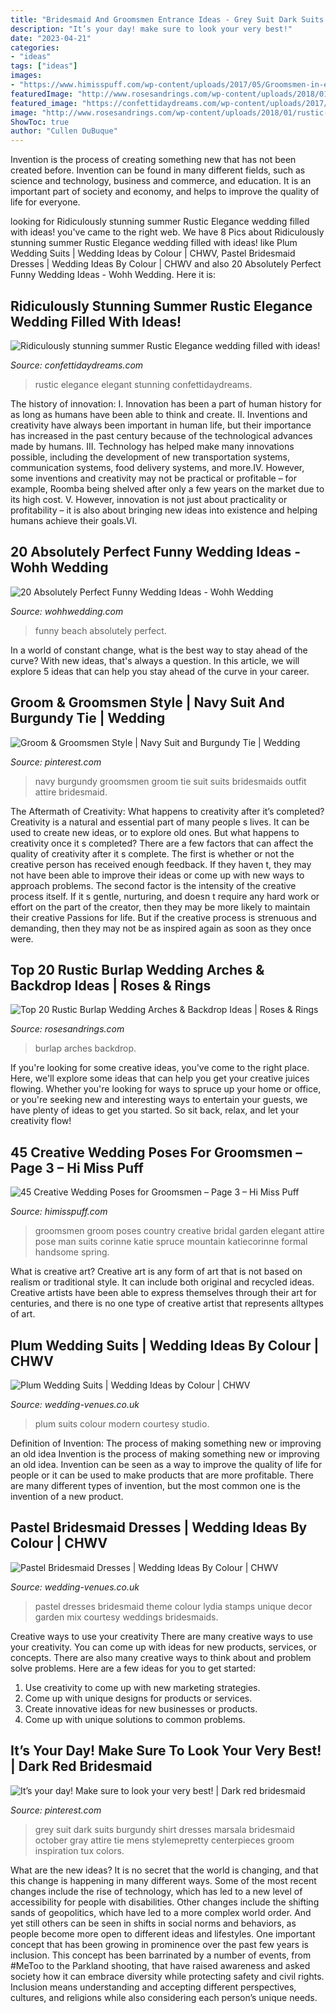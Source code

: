 ```yaml
---
title: "Bridesmaid And Groomsmen Entrance Ideas - Grey Suit Dark Suits Burgundy Shirt Dresses Marsala Bridesmaid October Gray Attire Tie Mens Stylemepretty Centerpieces Groom Inspiration Tux Colors"
description: "It’s your day! make sure to look your very best!"
date: "2023-04-21"
categories:
- "ideas"
tags: ["ideas"]
images:
- "https://www.himisspuff.com/wp-content/uploads/2017/05/Groomsmen-in-elegant-formal-but-handsome-pose-with-groom-for-bridal-party-pic.jpg"
featuredImage: "http://www.rosesandrings.com/wp-content/uploads/2018/01/rustic-tree-stump-and-burlap-outdoor-wedding-arch-e1577027179458.jpg"
featured_image: "https://confettidaydreams.com/wp-content/uploads/2017/11/Elegant-rustic-wedding-7.jpg"
image: "http://www.rosesandrings.com/wp-content/uploads/2018/01/rustic-tree-stump-and-burlap-outdoor-wedding-arch-e1577027179458.jpg"
ShowToc: true
author: "Cullen DuBuque"
---
```



Invention is the process of creating something new that has not been created before. Invention can be found in many different fields, such as science and technology, business and commerce, and education. It is an important part of society and economy, and helps to improve the quality of life for everyone.

	

		
looking for Ridiculously stunning summer Rustic Elegance wedding filled with ideas! you've came to the right web. We have 8 Pics about Ridiculously stunning summer Rustic Elegance wedding filled with ideas! like Plum Wedding Suits | Wedding Ideas by Colour | CHWV, Pastel Bridesmaid Dresses | Wedding Ideas By Colour | CHWV and also 20 Absolutely Perfect Funny Wedding Ideas - Wohh Wedding. Here it is:
		
    
## Ridiculously Stunning Summer Rustic Elegance Wedding Filled With Ideas!

<img loading=lazy src="https://confettidaydreams.com/wp-content/uploads/2017/11/Elegant-rustic-wedding-7.jpg" onerror="this.onerror=null;this.src='https://tse3.mm.bing.net/th?id=OIP.FmExMU5OISoFCR9Z7K2rkAHaLH&amp;pid=15.1';" alt="Ridiculously stunning summer Rustic Elegance wedding filled with ideas!">

_Source: confettidaydreams.com_

>rustic elegance elegant stunning confettidaydreams. 

	

The history of innovation:
I. Innovation has been a part of human history for as long as humans have been able to think and create. II. Inventions and creativity have always been important in human life, but their importance has increased in the past century because of the technological advances made by humans. III. Technology has helped make many innovations possible, including the development of new transportation systems, communication systems, food delivery systems, and more.IV. However, some inventions and creativity may not be practical or profitable – for example, Roomba being shelved after only a few years on the market due to its high cost. V. However, innovation is not just about practicality or profitability – it is also about bringing new ideas into existence and helping humans achieve their goals.VI.

    
## 20 Absolutely Perfect Funny Wedding Ideas - Wohh Wedding

<img loading=lazy src="http://wohhwedding.com/wp-content/uploads/2016/04/Funny-Beach-Wedding-Picture-Ideas.jpg" onerror="this.onerror=null;this.src='https://tse2.mm.bing.net/th?id=OIP.SmQW1xdy_s8xp4h0LiteGQHaMf&amp;pid=15.1';" alt="20 Absolutely Perfect Funny Wedding Ideas - Wohh Wedding">

_Source: wohhwedding.com_

>funny beach absolutely perfect. 

	

In a world of constant change, what is the best way to stay ahead of the curve? With new ideas, that's always a question. In this article, we will explore 5 ideas that can help you stay ahead of the curve in your career.

    
## Groom &amp; Groomsmen Style | Navy Suit And Burgundy Tie | Wedding

<img loading=lazy src="https://i.pinimg.com/736x/bb/50/54/bb5054f13c864463eb271c08561ed6aa.jpg" onerror="this.onerror=null;this.src='https://tse3.mm.bing.net/th?id=OIP.m3E-qYeN-k0mxvIEW39x1QHaLG&amp;pid=15.1';" alt="Groom &amp; Groomsmen Style | Navy Suit and Burgundy Tie | Wedding">

_Source: pinterest.com_

>navy burgundy groomsmen groom tie suit suits bridesmaids outfit attire bridesmaid. 

	

The Aftermath of Creativity: What happens to creativity after it’s completed?
Creativity is a natural and essential part of many people s lives. It can be used to create new ideas, or to explore old ones. But what happens to creativity once it s completed?
There are a few factors that can affect the quality of creativity after it s complete. The first is whether or not the creative person has received enough feedback. If they haven t, they may not have been able to improve their ideas or come up with new ways to approach problems. The second factor is the intensity of the creative process itself. If it s gentle, nurturing, and doesn t require any hard work or effort on the part of the creator, then they may be more likely to maintain their creative Passions for life. But if the creative process is strenuous and demanding, then they may not be as inspired again as soon as they once were.

    
## Top 20 Rustic Burlap Wedding Arches &amp; Backdrop Ideas | Roses &amp; Rings

<img loading=lazy src="http://www.rosesandrings.com/wp-content/uploads/2018/01/rustic-tree-stump-and-burlap-outdoor-wedding-arch-e1577027179458.jpg" onerror="this.onerror=null;this.src='https://tse4.mm.bing.net/th?id=OIP.6WKMwgyUBXXRHhs51PqXVQHaLH&amp;pid=15.1';" alt="Top 20 Rustic Burlap Wedding Arches &amp; Backdrop Ideas | Roses &amp; Rings">

_Source: rosesandrings.com_

>burlap arches backdrop. 

	

If you're looking for some creative ideas, you've come to the right place. Here, we'll explore some ideas that can help you get your creative juices flowing. Whether you're looking for ways to spruce up your home or office, or you're seeking new and interesting ways to entertain your guests, we have plenty of ideas to get you started. So sit back, relax, and let your creativity flow!

    
## 45 Creative Wedding Poses For Groomsmen – Page 3 – Hi Miss Puff

<img loading=lazy src="https://www.himisspuff.com/wp-content/uploads/2017/05/Groomsmen-in-elegant-formal-but-handsome-pose-with-groom-for-bridal-party-pic.jpg" onerror="this.onerror=null;this.src='https://tse2.mm.bing.net/th?id=OIP.XozcGZ14t_4XhR9BEx9npQHaLH&amp;pid=15.1';" alt="45 Creative Wedding Poses for Groomsmen – Page 3 – Hi Miss Puff">

_Source: himisspuff.com_

>groomsmen groom poses country creative bridal garden elegant attire pose man suits corinne katie spruce mountain katiecorinne formal handsome spring. 

	

What is creative art?
Creative art is any form of art that is not based on realism or traditional style. It can include both original and recycled ideas. Creative artists have been able to express themselves through their art for centuries, and there is no one type of creative artist that represents alltypes of art.

    
## Plum Wedding Suits | Wedding Ideas By Colour | CHWV

<img loading=lazy src="https://www.wedding-venues.co.uk/sites/default/files/Plum-Wedding-Suits-modernimagestudios.jpg" onerror="this.onerror=null;this.src='https://tse3.mm.bing.net/th?id=OIP.hlN9qBc8cw0EBKCy8xQxGwHaLH&amp;pid=15.1';" alt="Plum Wedding Suits | Wedding Ideas by Colour | CHWV">

_Source: wedding-venues.co.uk_

>plum suits colour modern courtesy studio. 

	

Definition of Invention: The process of making something new or improving an old idea
Invention is the process of making something new or improving an old idea. Invention can be seen as a way to improve the quality of life for people or it can be used to make products that are more profitable. There are many different types of invention, but the most common one is the invention of a new product.

    
## Pastel Bridesmaid Dresses | Wedding Ideas By Colour | CHWV

<img loading=lazy src="https://www.wedding-venues.co.uk/sites/default/files/21.macarons-lydiastamps-wedding-ideas-colour-pastel-bridesmaids-dresses.jpg" onerror="this.onerror=null;this.src='https://tse1.mm.bing.net/th?id=OIP.A9t4sAThIkjJ1s2_iMZULgHaLH&amp;pid=15.1';" alt="Pastel Bridesmaid Dresses | Wedding Ideas By Colour | CHWV">

_Source: wedding-venues.co.uk_

>pastel dresses bridesmaid theme colour lydia stamps unique decor garden mix courtesy weddings bridesmaids. 

	

Creative ways to use your creativity
There are many creative ways to use your creativity. You can come up with ideas for new products, services, or concepts. There are also many creative ways to think about and problem solve problems. Here are a few ideas for you to get started:
1) Use creativity to come up with new marketing strategies.
2) Come up with unique designs for products or services.
3) Create innovative ideas for new businesses or products.
4) Come up with unique solutions to common problems.

    
## It’s Your Day! Make Sure To Look Your Very Best! | Dark Red Bridesmaid

<img loading=lazy src="https://i.pinimg.com/736x/dd/d4/91/ddd491b039d6241b5abed01ef2e75fbe.jpg" onerror="this.onerror=null;this.src='https://tse2.mm.bing.net/th?id=OIP.GgWRTqofnAX9gMJyDvS2KAHaLG&amp;pid=15.1';" alt="It’s your day! Make sure to look your very best! | Dark red bridesmaid">

_Source: pinterest.com_

>grey suit dark suits burgundy shirt dresses marsala bridesmaid october gray attire tie mens stylemepretty centerpieces groom inspiration tux colors. 

	

What are the new ideas?
It is no secret that the world is changing, and that this change is happening in many different ways. Some of the most recent changes include the rise of technology, which has led to a new level of accessibility for people with disabilities. Other changes include the shifting sands of geopolitics, which have led to a more complex world order. And yet still others can be seen in shifts in social norms and behaviors, as people become more open to different ideas and lifestyles.
One important concept that has been growing in prominence over the past few years is inclusion. This concept has been barrinated by a number of events, from #MeToo to the Parkland shooting, that have raised awareness and asked society how it can embrace diversity while protecting safety and civil rights. Inclusion means understanding and accepting different perspectives, cultures, and religions while also considering each person’s unique needs.

